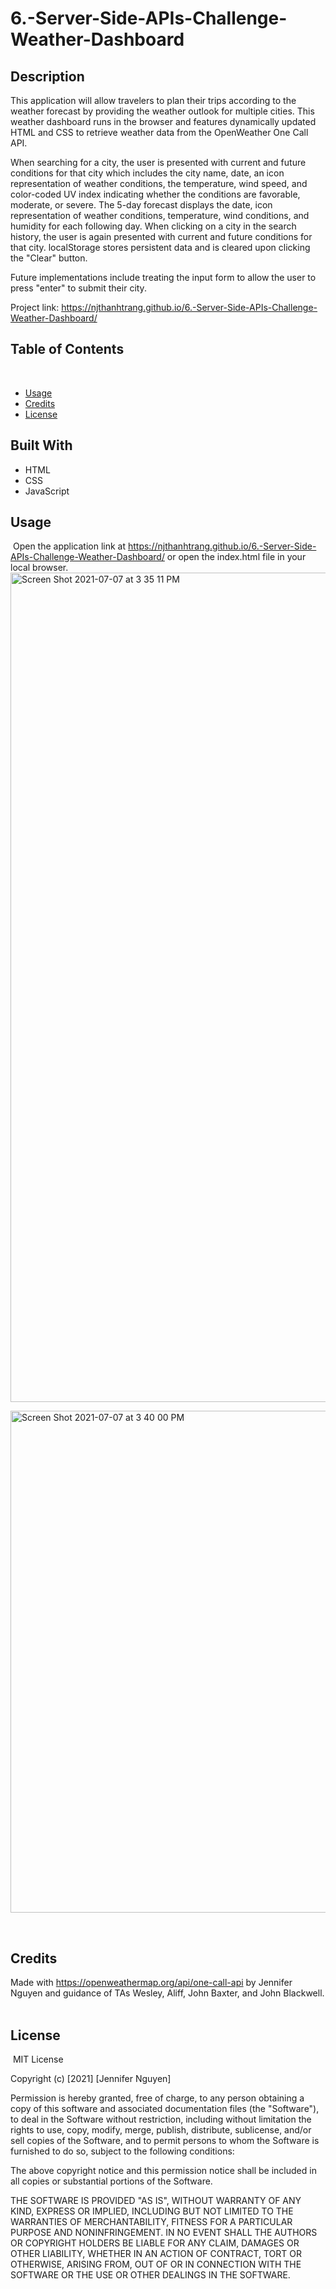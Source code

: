 # 6.-Server-Side-APIs-Challenge-Weather-Dashboard
## Description 

​This application will allow travelers to plan their trips according to the weather forecast by providing the weather outlook for multiple cities. This weather dashboard runs in the browser and features dynamically updated HTML and CSS to retrieve weather data from the OpenWeather One Call API.

 When searching for a city, the user is presented with current and future conditions for that city which includes the city name, date, an icon representation of weather conditions, the temperature, wind speed, and color-coded UV index indicating whether the conditions are favorable, moderate, or severe. The 5-day forecast displays the date, icon representation of weather conditions, temperature, wind conditions, and humidity for each following day. When clicking on a city in the search history, the user is again presented with current and future conditions for that city. localStorage stores persistent data and is cleared upon clicking the "Clear" button.

Future implementations include treating the input form to allow the user to press "enter" to submit their city.

Project link: https://njthanhtrang.github.io/6.-Server-Side-APIs-Challenge-Weather-Dashboard/
​
## Table of Contents
​
* [Usage](#usage)
* [Credits](#credits)
* [License](#license)

## Built With
* HTML
* CSS
* JavaScript
​
## Usage 
​
Open the application link at https://njthanhtrang.github.io/6.-Server-Side-APIs-Challenge-Weather-Dashboard/
or open the index.html file in your local browser.
​
<img width="1327" alt="Screen Shot 2021-07-07 at 3 35 11 PM" src="https://user-images.githubusercontent.com/77700824/124837023-ec446500-df38-11eb-8c30-044ea5f53f4a.png">

<img width="803" alt="Screen Shot 2021-07-07 at 3 40 00 PM" src="https://user-images.githubusercontent.com/77700824/124837407-9ae8a580-df39-11eb-9480-606942a2b598.png">

​
​
## Credits
​Made with https://openweathermap.org/api/one-call-api by Jennifer Nguyen and guidance of TAs Wesley, Aliff, John Baxter, and John Blackwell.
​
## License
​
MIT License

Copyright (c) [2021] [Jennifer Nguyen]

Permission is hereby granted, free of charge, to any person obtaining a copy
of this software and associated documentation files (the "Software"), to deal
in the Software without restriction, including without limitation the rights
to use, copy, modify, merge, publish, distribute, sublicense, and/or sell
copies of the Software, and to permit persons to whom the Software is
furnished to do so, subject to the following conditions:

The above copyright notice and this permission notice shall be included in all
copies or substantial portions of the Software.

THE SOFTWARE IS PROVIDED "AS IS", WITHOUT WARRANTY OF ANY KIND, EXPRESS OR
IMPLIED, INCLUDING BUT NOT LIMITED TO THE WARRANTIES OF MERCHANTABILITY,
FITNESS FOR A PARTICULAR PURPOSE AND NONINFRINGEMENT. IN NO EVENT SHALL THE
AUTHORS OR COPYRIGHT HOLDERS BE LIABLE FOR ANY CLAIM, DAMAGES OR OTHER
LIABILITY, WHETHER IN AN ACTION OF CONTRACT, TORT OR OTHERWISE, ARISING FROM,
OUT OF OR IN CONNECTION WITH THE SOFTWARE OR THE USE OR OTHER DEALINGS IN THE
SOFTWARE.
​
​